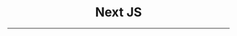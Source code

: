 <div  align="center">
<!-- Top Image and Title -->
<!-- <img  src="https://img.shields.io/badge/node.js%20-%2343853D.svg?&style=for-the-badge&logo=node.js&logoColor=white&color=28df99"  width="30%"><br/> -->
  <h1>Next JS</h1>
<hr>
</div>